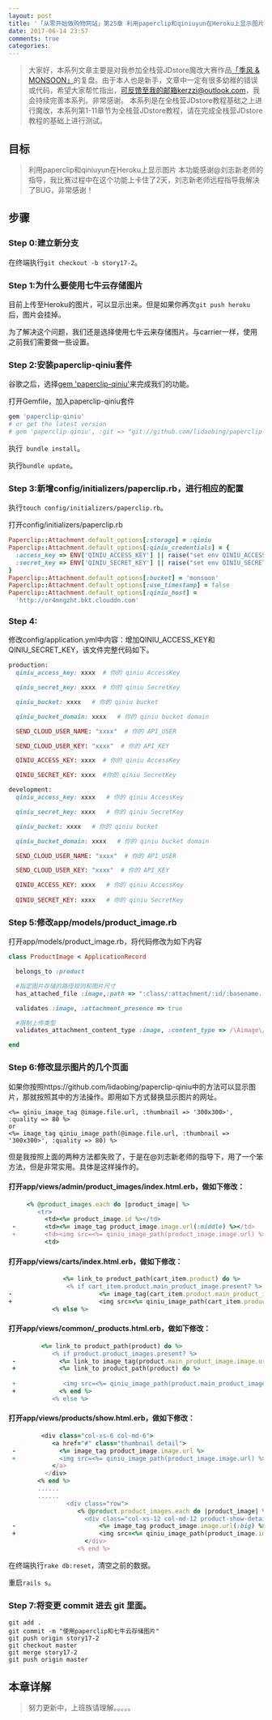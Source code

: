 ```yaml
---
layout: post
title: '「从零开始做购物网站」第25章 利用paperclip和qiniuyun在Heroku上显示图片'
date: 2017-06-14 23:57
comments: true
categories: 
---
```



> 大家好，本系列文章主要是对我参加全栈营JDstore魔改大赛作品[「季风 & MONSOON」](http://kerzzi.logdown.com/posts/1903205-magic-change-contest-entries-monsoon)的复盘。由于本人也是新手，文章中一定有很多幼稚的错误或代码，希望大家帮忙指出，可反馈至我的邮箱kerzzi@outlook.com，我会持续完善本系列。非常感谢。
> 本系列是在全栈营JDstore教程基础之上进行魔改，本系列第1-11章节为全栈营JDstore教程，请在完成全栈营JDstore教程的基础上进行测试。


## 目标
> 利用paperclip和qiniuyun在Heroku上显示图片
> 本功能感谢@刘志新老师的指导，我比赛过程中在这个功能上卡住了2天，刘志新老师远程指导我解决了BUG，非常感谢！

## 步骤
### Step 0:建立新分支
在终端执行```git checkout -b story17-2```。

### Step 1:为什么要使用七牛云存储图片
目前上传至Heroku的图片，可以显示出来。但是如果你再次```git push heroku```后，图片会挂掉。

为了解决这个问题，我们还是选择使用七牛云来存储图片。与carrier一样，使用之前我们需要做一些设置。

### Step 2:安装paperclip-qiniu套件
谷歌之后，选择[gem 'paperclip-qiniu'](https://github.com/lidaobing/paperclip-qiniu)来完成我们的功能。

打开Gemfile，加入paperclip-qiniu套件
```ruby Gemfile
gem 'paperclip-qiniu'
# or get the latest version
# gem 'paperclip-qiniu', :git => "git://github.com/lidaobing/paperclip-qiniu"
```

 执行``` bundle install```。
 
 执行```bundle update```。

### Step 3:新增config/initializers/paperclip.rb，进行相应的配置

执行```touch config/initializers/paperclip.rb```。

打开config/initializers/paperclip.rb
```ruby config/initializers/paperclip.rb
Paperclip::Attachment.default_options[:storage] = :qiniu
Paperclip::Attachment.default_options[:qiniu_credentials] = {
  :access_key => ENV['QINIU_ACCESS_KEY'] || raise("set env QINIU_ACCESS_KEY"),
  :secret_key => ENV['QINIU_SECRET_KEY'] || raise("set env QINIU_SECRET_KEY")
}
Paperclip::Attachment.default_options[:bucket] = 'monsoon'
Paperclip::Attachment.default_options[:use_timestamp] = false
Paperclip::Attachment.default_options[:qiniu_host] =
  'http://or4mngzht.bkt.clouddn.com'
```

### Step 4:
修改config/application.yml中内容：增加QINIU_ACCESS_KEY和QINIU_SECRET_KEY，该文件完整代码如下。
```ruby config/application.yml
production:
  qiniu_access_key: xxxx  # 你的 qiniu AccessKey

  qiniu_secret_key: xxxx  # 你的 qiniu SecretKey

  qiniu_bucket: xxxx   # 你的 qiniu bucket

  qiniu_bucket_domain: xxxx   # 你的 qiniu bucket domain

  SEND_CLOUD_USER_NAME: "xxxx"  # 你的 API_USER

  SEND_CLOUD_USER_KEY: "xxxx"  # 你的 API_KEY

  QINIU_ACCESS_KEY: xxxx  # 你的 qiniu AccessKey

  QINIU_SECRET_KEY: xxxx  #你的 qiniu SecretKey

development:
  qiniu_access_key: xxxx   # 你的 qiniu AccessKey

  qiniu_secret_key: xxxx   # 你的 qiniu SecretKey

  qiniu_bucket: xxxx   # 你的 qiniu bucket

  qiniu_bucket_domain: xxxx   # 你的 qiniu bucket domain

  SEND_CLOUD_USER_NAME: "xxxx"  # 你的 API_USER

  SEND_CLOUD_USER_KEY: "xxxx"  # 你的 API_KEY

  QINIU_ACCESS_KEY: xxxx   # 你的 qiniu AccessKey
 
  QINIU_SECRET_KEY: xxxx   # 你的 qiniu SecretKey
```

### Step 5:修改app/models/product_image.rb
打开app/models/product_image.rb，将代码修改为如下内容
```ruby app/models/product_image.rb
class ProductImage < ApplicationRecord

  belongs_to :product

  #指定图片存储的路径规则和图片尺寸
  has_attached_file :image,:path => ":class/:attachment/:id/:basename.:extension"

  validates :image, :attachment_presence => true

  #限制上传类型
  validates_attachment_content_type :image, :content_type => /\Aimage\/.*\Z/

end
```


### Step 6:修改显示图片的几个页面
如果你按照https://github.com/lidaobing/paperclip-qiniu中的方法可以显示图片，那就按照其中的方法操作。即用如下方式替换显示图片的网址。
```
<%= qiniu_image_tag @image.file.url, :thumbnail => '300x300>', :quality => 80 %>
or
<%= image_tag qiniu_image_path(@image.file.url, :thumbnail => '300x300>', :quality => 80) %>
```

但是我按照上面的两种方法都失败了，于是在@刘志新老师的指导下，用了一个笨方法，但是非常实用。具体是这样操作的。

#### 打开app/views/admin/product_images/index.html.erb，做如下修改：
```ruby app/views/admin/product_images/index.html.erb
     <% @product_images.each do |product_image| %>
        <tr>
          <td><%= product_image.id %></td>
 -        <td><%= image_tag product_image.image.url(:middle) %></td>
 +        <td><img src=<%= qiniu_image_path(product_image.image.url) %>></td>
          <td>
```

#### 打开app/views/carts/index.html.erb，做如下修改：
```ruby app/views/carts/index.html.erb
               <%= link_to product_path(cart_item.product) do %>
                <% if cart_item.product.main_product_image.present? %>
-                        <%= image_tag(cart_item.product.main_product_image.image.url(:small), class: "thumbnail") %>
+                        <img src=<%= qiniu_image_path(cart_item.product.main_product_image.image.url) %>>
            <% else %>
```

#### 打开app/views/common/_products.html.erb，做如下修改：
```ruby app/views/common/_products.html.erb
         <%= link_to product_path(product) do %>
            <% if product.product_images.present? %>
 -            <%= link_to image_tag(product.main_product_image.image.url(:middle), alt: product.title), product_path(product) %>
 +            <%= link_to product_path(product) do %>
 
 +             <img src=<%= qiniu_image_path(product.main_product_image.image.url) %>>
 +            <% end %>
            <% else %>
```

#### 打开app/views/products/show.html.erb，做如下修改：
```ruby app/views/products/show.html.erb
         <div class="col-xs-6 col-md-6">
            <a href="#" class="thumbnail detail">
 -            <%= image_tag product_image.image.url %>
 +            <img src=<%= qiniu_image_path(product_image.image.url) %>>
            </a>
          </div>
        <% end %>
        ......
        ......
                <div class="row">
                   <% @product.product_images.each do |product_image| %>
                     <div class="col-xs-12 col-md-12 product-show-detail">
 -                       <%= image_tag product_image.image.url(:big) %>
 +                       <img src=<%= qiniu_image_path(product_image.image.url) %>>
                     </div>
                   <% end %>
```

在终端执行```rake db:reset```，清空之前的数据。

重启```rails s```。

### Step 7:将变更 commit 进去 git 里面。

```
git add .
git commit -m "使用paperclip和七牛云存储图片"
git push origin story17-2
git checkout master
git merge story17-2
git push origin master
```

## 本章详解
>  努力更新中，上班族请理解。。。。。


